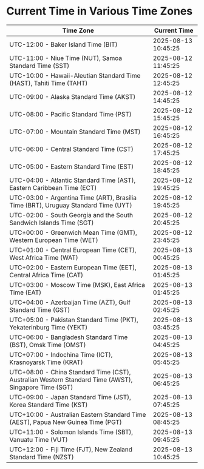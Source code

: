 # Current Time in Various Time Zones

| Time Zone | Current Time |
|-----------|--------------|
| UTC-12:00 - Baker Island Time (BIT) | 2025-08-13 10:45:25 |
| UTC-11:00 - Niue Time (NUT), Samoa Standard Time (SST) | 2025-08-12 11:45:25 |
| UTC-10:00 - Hawaii-Aleutian Standard Time (HAST), Tahiti Time (TAHT) | 2025-08-12 12:45:25 |
| UTC-09:00 - Alaska Standard Time (AKST) | 2025-08-12 14:45:25 |
| UTC-08:00 - Pacific Standard Time (PST) | 2025-08-12 15:45:25 |
| UTC-07:00 - Mountain Standard Time (MST) | 2025-08-12 16:45:25 |
| UTC-06:00 - Central Standard Time (CST) | 2025-08-12 17:45:25 |
| UTC-05:00 - Eastern Standard Time (EST) | 2025-08-12 18:45:25 |
| UTC-04:00 - Atlantic Standard Time (AST), Eastern Caribbean Time (ECT) | 2025-08-12 19:45:25 |
| UTC-03:00 - Argentina Time (ART), Brasília Time (BRT), Uruguay Standard Time (UYT) | 2025-08-12 19:45:25 |
| UTC-02:00 - South Georgia and the South Sandwich Islands Time (SGT) | 2025-08-12 20:45:25 |
| UTC±00:00 - Greenwich Mean Time (GMT), Western European Time (WET) | 2025-08-12 23:45:25 |
| UTC+01:00 - Central European Time (CET), West Africa Time (WAT) | 2025-08-13 00:45:25 |
| UTC+02:00 - Eastern European Time (EET), Central Africa Time (CAT) | 2025-08-13 01:45:25 |
| UTC+03:00 - Moscow Time (MSK), East Africa Time (EAT) | 2025-08-13 01:45:25 |
| UTC+04:00 - Azerbaijan Time (AZT), Gulf Standard Time (GST) | 2025-08-13 02:45:25 |
| UTC+05:00 - Pakistan Standard Time (PKT), Yekaterinburg Time (YEKT) | 2025-08-13 03:45:25 |
| UTC+06:00 - Bangladesh Standard Time (BST), Omsk Time (OMST) | 2025-08-13 04:45:25 |
| UTC+07:00 - Indochina Time (ICT), Krasnoyarsk Time (KRAT) | 2025-08-13 05:45:25 |
| UTC+08:00 - China Standard Time (CST), Australian Western Standard Time (AWST), Singapore Time (SGT) | 2025-08-13 06:45:25 |
| UTC+09:00 - Japan Standard Time (JST), Korea Standard Time (KST) | 2025-08-13 07:45:25 |
| UTC+10:00 - Australian Eastern Standard Time (AEST), Papua New Guinea Time (PGT) | 2025-08-13 08:45:25 |
| UTC+11:00 - Solomon Islands Time (SBT), Vanuatu Time (VUT) | 2025-08-13 09:45:25 |
| UTC+12:00 - Fiji Time (FJT), New Zealand Standard Time (NZST) | 2025-08-13 10:45:25 |
